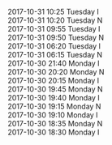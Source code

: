 2017-10-31 10:25 Tuesday  I  
2017-10-31 10:20 Tuesday  N  
2017-10-31 09:55 Tuesday  I  
2017-10-31 09:50 Tuesday  N  
2017-10-31 06:20 Tuesday  I  
2017-10-31 06:15 Tuesday  N  
2017-10-30 21:40 Monday  I  
2017-10-30 20:20 Monday  N  
2017-10-30 20:15 Monday  I  
2017-10-30 19:45 Monday  N  
2017-10-30 19:40 Monday  I  
2017-10-30 19:15 Monday  N  
2017-10-30 19:10 Monday  I  
2017-10-30 18:35 Monday  N  
2017-10-30 18:30 Monday  I  
